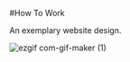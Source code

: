 #How To Work


An exemplary website design.

![ezgif com-gif-maker (1)](https://user-images.githubusercontent.com/34038741/95319525-ad498c00-08a0-11eb-84e6-3d44e5b13807.gif)
